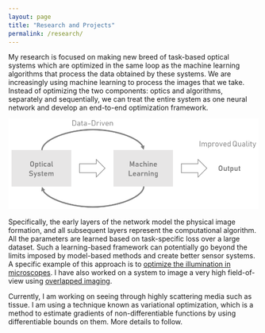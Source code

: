 ```yaml
---
layout: page
title: "Research and Projects"
permalink: /research/
---
```

My research is focused on making new breed of task-based optical systems which are optimized in the same loop as the machine learning algorithms that process the data obtained by these systems. We are increasingly using machine learning to process the images that we take. Instead of optimizing the two components: optics and algorithms, separately and sequentially, we can treat the entire system as one neural network and develop an end-to-end optimization framework.

![Joint Optimization Figure](/assets/images/jointopt.png "Joint Optimization")

Specifically, the early layers of the network model the physical image formation, and all subsequent layers represent the computational algorithm. All the parameters are learned based on task-specific loss over a large dataset. Such a learning-based framework can potentially go beyond the limits imposed by model-based methods and create better sensor systems. A specific example of this approach is to [optimize the illumination in microscopes](./microscopes.html). I have also worked on a system to image a very high field-of-view using [overlapped imaging](./research/ovelapped_imaging.md).

Currently, I am working on seeing through highly scattering media such as tissue. I am using a technique known as variational optimization, which is a method to estimate gradients of non-differentiable functions by using differentiable bounds on them. More details to follow.
